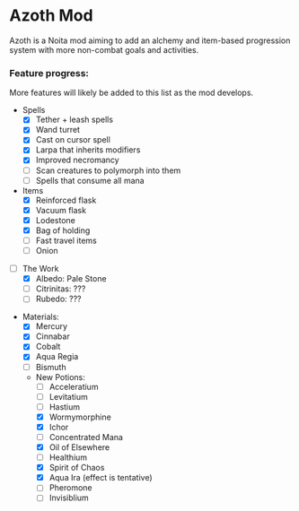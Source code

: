# Azoth Mod

Azoth is a Noita mod aiming to add an alchemy and item-based progression system with more non-combat goals and activities.

### Feature progress:
More features will likely be added to this list as the mod develops.
 - Spells
    - [x] Tether + leash spells
    - [x] Wand turret
    - [x] Cast on cursor spell
    - [x] Larpa that inherits modifiers
    - [x] Improved necromancy
    - [ ] Scan creatures to polymorph into them
    - [ ] Spells that consume all mana
- Items
    - [x] Reinforced flask
    - [x] Vacuum flask
    - [x] Lodestone
    - [x] Bag of holding
    - [ ] Fast travel items
    - [ ] Onion
- [ ] The Work
    - [x] Albedo: Pale Stone
    - [ ] Citrinitas: ???
    - [ ] Rubedo: ???
- Materials:
    - [x] Mercury
    - [x] Cinnabar
    - [x] Cobalt
    - [x] Aqua Regia
    - [ ] Bismuth
    - New Potions:
        - [ ] Acceleratium
        - [ ] Levitatium
        - [ ] Hastium
        - [x] Wormymorphine
        - [x] Ichor
        - [ ] Concentrated Mana
        - [x] Oil of Elsewhere
        - [ ] Healthium
        - [x] Spirit of Chaos
        - [x] Aqua Ira (effect is tentative)
        - [ ] Pheromone
        - [ ] Invisiblium
